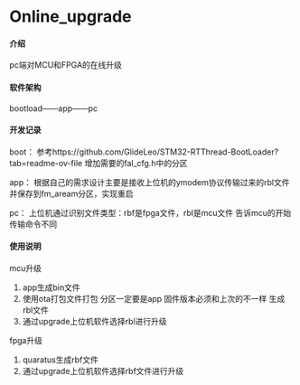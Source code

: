 # Online_upgrade

#### 介绍
pc端对MCU和FPGA的在线升级

#### 软件架构
bootload——app——pc


#### 开发记录

boot：
    参考https://github.com/GlideLeo/STM32-RTThread-BootLoader?tab=readme-ov-file 增加需要的fal_cfg.h中的分区

app：
    根据自己的需求设计主要是接收上位机的ymodem协议传输过来的rbl文件并保存到fm_aream分区，实现重启

pc：
    上位机通过识别文件类型：rbf是fpga文件，rbl是mcu文件 告诉mcu的开始传输命令不同


#### 使用说明

mcu升级
1.  app生成bin文件
2.  使用ota打包文件打包 分区一定要是app 固件版本必须和上次的不一样  生成rbl文件
3.  通过upgrade上位机软件选择rbl进行升级

fpga升级
1.  quaratus生成rbf文件
2.  通过upgrade上位机软件选择rbf文件进行升级
